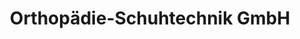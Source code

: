 ---
title: "Orthopädie-Schuhtechnik GmbH"
url: /nordhausen/orthopaedie-schuhtechnik-gmbh/
shop: Schuhe
---